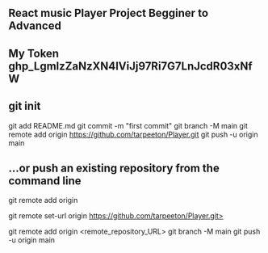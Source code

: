 ## React music Player Project Begginer to Advanced
## My Token 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




## git init
  git add README.md
  git commit -m "first commit"
  git branch -M main
  git remote add origin https://github.com/tarpeeton/Player.git
  git push -u origin main

  ## …or push an existing repository from the command line
  git remote add origin 

  git remote set-url origin https://github.com/tarpeeton/Player.git>

  git remote add origin <remote_repository_URL>
  git branch -M main
  git push -u origin main

  <!-- ## Mishkaning ong tarafini ochirib qoyish uchun 
  =>   document.oncontextmenu = function() {
    return false;
} -->